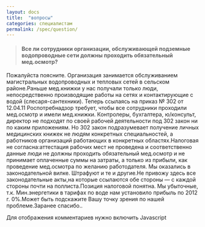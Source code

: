 ```yaml
---
layout: docs
title:  "вопросы"
categories: специалистам
permalink: /spec/question/
---
```

> #### Все ли сотрудники организации, обслуживающей подземные водопроводные сети должны проходить обязательный мед.осмотр?
Пожалуйста поясните. Организация занимается обслуживанием магистральных водопроводных и тепловых сетей в сельском районе.Раньше мед.книжки у нас получали только люди, непосредственно производящие работы на сетях и контактирующие с водой (слесаря-сантехники). Теперь ссылаясь на приказ № 302 от 12.04.11 Роспотребнадзор требует, чтобы все сотрудники проходили мед.осмотр и имели мед.книжки. Контролеры, бухгалтера, ю/консульт, директор не подходят по своей рабочей деятельности под 302 закон ни по каким приложениям. Но 302 закон подразумевает получение личных медицинских книжек не людям конкретных специальностей, а работников организаций работающих в конкретных областях.Налоговая не согласна:аттестация рабочих мест не проведена и соответственно данные люди не должны проходить обязательный мед.осмотр и не принимает оплаченные суммы на затраты, а только из прибыли, как проведение мед.осмотра по желанию работодателя. Мы оказались в законодательной вилке. Штрафуют и те и другие.Не привожу здесь все законодательные акты,на которые ссылаются обе стороны — с каждой стороны почти на поллиста.Позиция налоговой понятна. Мы убыточные, т.к. Мин.энергетики в тарифах по воде нам установило прибыль по 2012 г. 0%.Может быть подскажите Вашу точку зрения по нашей проблеме.Заранее спасибо..


<!-- KAMENT -->
<div id="kament_comments"></div>
<script type="text/javascript">
  /* * * НАСТРОЙКА * * */
	var kament_subdomain = 'profpatolog';

	/* * * НЕ МЕНЯЙТЕ НИЧЕГО НИЖЕ ЭТОЙ СТРОКИ * * */
	(function() {
		var node = document.createElement('script'); node.type = 'text/javascript'; node.async = true;
		node.src = 'http://' + kament_subdomain + '.svkament.ru/js/embed.js';
		(document.getElementsByTagName('head')[0] || document.getElementsByTagName('body')[0]).appendChild(node);
	})();
</script>
<noscript>Для отображения комментариев нужно включить Javascript</noscript>
<!-- /KAMENT -->
